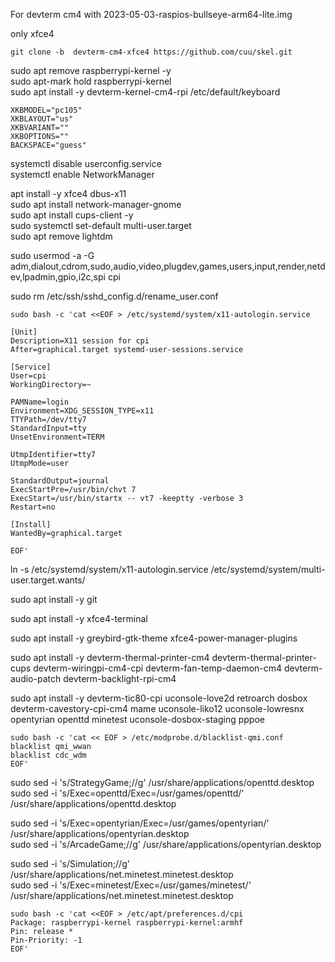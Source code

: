 For devterm cm4 with 2023-05-03-raspios-bullseye-arm64-lite.img

only xfce4

`git clone -b  devterm-cm4-xfce4 https://github.com/cuu/skel.git`  


sudo apt remove raspberrypi-kernel -y  
sudo apt-mark hold raspberrypi-kernel  
sudo apt install -y devterm-kernel-cm4-rpi
/etc/default/keyboard  

```
XKBMODEL="pc105"
XKBLAYOUT="us"
XKBVARIANT=""
XKBOPTIONS=""
BACKSPACE="guess"
```

systemctl disable userconfig.service  
systemctl enable NetworkManager  

apt install -y xfce4 dbus-x11  
sudo apt install network-manager-gnome  
sudo apt install cups-client -y  
sudo systemctl set-default multi-user.target  
sudo apt remove lightdm  

sudo usermod -a -G adm,dialout,cdrom,sudo,audio,video,plugdev,games,users,input,render,netdev,lpadmin,gpio,i2c,spi cpi  

sudo rm /etc/ssh/sshd_config.d/rename_user.conf  

```
sudo bash -c 'cat <<EOF > /etc/systemd/system/x11-autologin.service

[Unit]
Description=X11 session for cpi
After=graphical.target systemd-user-sessions.service

[Service]
User=cpi
WorkingDirectory=~

PAMName=login
Environment=XDG_SESSION_TYPE=x11
TTYPath=/dev/tty7
StandardInput=tty
UnsetEnvironment=TERM

UtmpIdentifier=tty7
UtmpMode=user

StandardOutput=journal
ExecStartPre=/usr/bin/chvt 7
ExecStart=/usr/bin/startx -- vt7 -keeptty -verbose 3
Restart=no

[Install]
WantedBy=graphical.target

EOF'
```

ln -s /etc/systemd/system/x11-autologin.service /etc/systemd/system/multi-user.target.wants/

sudo apt install -y git

sudo apt install -y xfce4-terminal 

sudo apt install -y greybird-gtk-theme  xfce4-power-manager-plugins


sudo apt install -y devterm-thermal-printer-cm4 devterm-thermal-printer-cups devterm-wiringpi-cm4-cpi devterm-fan-temp-daemon-cm4  devterm-audio-patch   devterm-backlight-rpi-cm4  


sudo apt install -y devterm-tic80-cpi uconsole-love2d retroarch dosbox  devterm-cavestory-cpi-cm4 mame uconsole-liko12 uconsole-lowresnx opentyrian openttd minetest uconsole-dosbox-staging pppoe  

```
sudo bash -c 'cat << EOF > /etc/modprobe.d/blacklist-qmi.conf
blacklist qmi_wwan
blacklist cdc_wdm
EOF'
```

sudo sed -i 's/StrategyGame;//g'  /usr/share/applications/openttd.desktop  
sudo sed -i 's/Exec=openttd/Exec=\/usr\/games\/openttd/' /usr/share/applications/openttd.desktop  

sudo sed -i 's/Exec=opentyrian/Exec=\/usr\/games\/opentyrian/' /usr/share/applications/opentyrian.desktop  
sudo sed -i 's/ArcadeGame;//g' /usr/share/applications/opentyrian.desktop  

sudo sed -i 's/Simulation;//g'  /usr/share/applications/net.minetest.minetest.desktop  
sudo sed -i 's/Exec=minetest/Exec=\/usr\/games\/minetest/' /usr/share/applications/net.minetest.minetest.desktop  

```
sudo bash -c 'cat <<EOF > /etc/apt/preferences.d/cpi
Package: raspberrypi-kernel raspberrypi-kernel:armhf
Pin: release *
Pin-Priority: -1
EOF'
```
